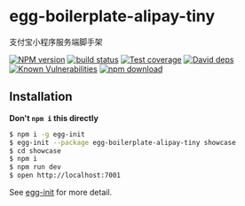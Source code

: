 # egg-boilerplate-alipay-tiny

支付宝小程序服务端脚手架

[![NPM version][npm-image]][npm-url]
[![build status][travis-image]][travis-url]
[![Test coverage][codecov-image]][codecov-url]
[![David deps][david-image]][david-url]
[![Known Vulnerabilities][snyk-image]][snyk-url]
[![npm download][download-image]][download-url]

[npm-image]: https://img.shields.io/npm/v/egg-boilerplate-alipay-tiny.svg?style=flat-square
[npm-url]: https://npmjs.org/package/egg-boilerplate-alipay-tiny
[travis-image]: https://img.shields.io/travis/eggjs/egg-boilerplate-alipay-tiny.svg?style=flat-square
[travis-url]: https://travis-ci.org/eggjs/egg-boilerplate-alipay-tiny
[codecov-image]: https://img.shields.io/codecov/c/github/eggjs/egg-boilerplate-alipay-tiny.svg?style=flat-square
[codecov-url]: https://codecov.io/gh/eggjs/egg-boilerplate-alipay-tiny
[david-image]: https://img.shields.io/david/eggjs/egg-boilerplate-alipay-tiny.svg?style=flat-square
[david-url]: https://david-dm.org/eggjs/egg-boilerplate-alipay-tiny
[snyk-image]: https://snyk.io/test/npm/egg-boilerplate-alipay-tiny/badge.svg?style=flat-square
[snyk-url]: https://snyk.io/test/npm/egg-boilerplate-alipay-tiny
[download-image]: https://img.shields.io/npm/dm/egg-boilerplate-alipay-tiny.svg?style=flat-square
[download-url]: https://npmjs.org/package/egg-boilerplate-alipay-tiny

## Installation

**Don't `npm i` this directly**

```bash
$ npm i -g egg-init
$ egg-init --package egg-boilerplate-alipay-tiny showcase
$ cd showcase
$ npm i
$ npm run dev
$ open http://localhost:7001
```

See [egg-init](https://github.com/eggjs/egg-init) for more detail.
